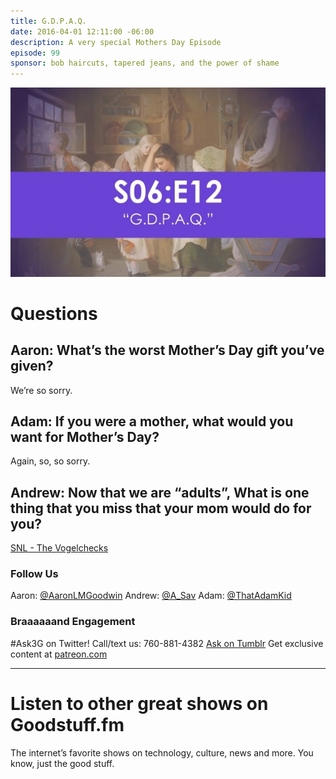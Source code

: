 ```yaml
---
title: G.D.P.A.Q.
date: 2016-04-01 12:11:00 -06:00
description: A very special Mothers Day Episode
episode: 99
sponsor: bob haircuts, tapered jeans, and the power of shame
---
```


![3G3Q - S06e12.jpg](/uploads/3G3Q%20-%20S06e12.jpg)

# Questions

## Aaron: What’s the worst Mother’s Day gift you’ve given?

We’re so sorry.

## Adam: If you were a mother, what would you want for Mother’s Day?

Again, so, so sorry.

## Andrew: Now that we are “adults”, What is one thing that you miss that your mom would do for you?

[SNL - The Vogelchecks](https://www.youtube.com/watch?v=uEbzD1bBlTQ)

### Follow Us

Aaron: [@AaronLMGoodwin](http://twitter.com/aaronlmgoodwin)
Andrew: [@A_Sav](http://twitter.com/a_sav)
Adam: [@ThatAdamKid](http://twitter.com/thatadamkid)

### Braaaaaand Engagement
#Ask3G on Twitter!
Call/text us: 760-881-4382
[Ask on Tumblr](http://3g3q.co/ask)
Get exclusive content at [patreon.com](http://www.patreon.com/3g3q)

---

# Listen to other great shows on Goodstuff.fm

The internet’s favorite shows on technology, culture, news and more. You know, just the good stuff.